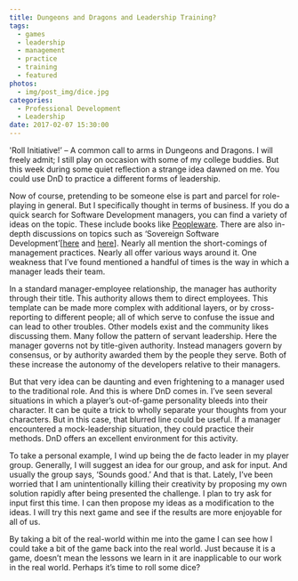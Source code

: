 ```yaml
---
title: Dungeons and Dragons and Leadership Training?
tags:
  - games
  - leadership
  - management
  - practice
  - training
  - featured
photos:
  - img/post_img/dice.jpg
categories:
  - Professional Development
  - Leadership
date: 2017-02-07 15:30:00
---
```


'Roll Initiative!’ – A common call to arms in Dungeons and Dragons. I will freely admit; I still play on occasion with some of my college buddies. But this week during some quiet reflection a strange idea dawned on me. You could use DnD to practice a different forms of leadership.

Now of course, pretending to be someone else is part and parcel for role-playing in general. But I specifically thought in terms of business. If you do a quick search for Software Development managers, you can find a variety of ideas on the topic. These include books like [Peopleware](https://www.amazon.com/Peopleware-Productive-Projects-Teams-Second/dp/0932633439). There are also in-depth discussions on topics such as ‘Sovereign Software Development’[[here](https://top.fse.guru/the-civilized-alternative-to-agile-tribalism-4c60d01428c0#.3m4tg0ivh) and [here](https://medium.com/@bryanedds/an-unexpected-inquisition-c4776bdedbb8#.ayu1jea40)]. Nearly all mention the short-comings of management practices. Nearly all offer various ways around it. One weakness that I’ve found mentioned a handful of times is the way in which a manager leads their team.

In a standard manager-employee relationship, the manager has authority through their title. This authority allows them to direct employees. This template can be made more complex with additional layers, or by cross-reporting to different people; all of which serve to confuse the issue and can lead to other troubles. Other models exist and the community likes discussing them. Many follow the pattern of servant leadership. Here the manager governs not by title-given authority. Instead managers govern by consensus, or by authority awarded them by the people they serve. Both of these increase the autonomy of the developers relative to their managers.

But that very idea can be daunting and even frightening to a manager used to the traditional role. And this is where DnD comes in. I’ve seen several situations in which a player’s out-of-game personality bleeds into their character. It can be quite a trick to wholly separate your thoughts from your characters. But in this case, that blurred line could be useful. If a manager encountered a mock-leadership situation, they could practice their methods. DnD offers an excellent environment for this activity.

To take a personal example, I wind up being the de facto leader in my player group. Generally, I will suggest an idea for our group, and ask for input. And usually the group says, ‘Sounds good.’ And that is that. Lately, I’ve been worried that I am unintentionally killing their creativity by proposing my own solution rapidly after being presented the challenge. I plan to try ask for input first this time. I can then propose my ideas as a modification to the ideas. I will try this next game and see if the results are more enjoyable for all of us.

By taking a bit of the real-world within me into the game I can see how I could take a bit of the game back into the real world. Just because it is a game, doesn’t mean the lessons we learn in it are inapplicable to our work in the real world. Perhaps it’s time to roll some dice?
